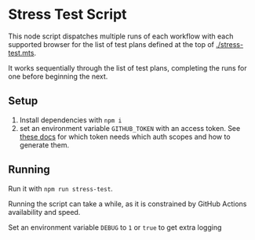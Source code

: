 # Stress Test Script

This node script dispatches multiple runs of each workflow with each supported browser for the list of test plans defined at the top of [./stress-test.mts](./stress-test.mts).

It works sequentially through the list of test plans, completing the runs for one before beginning the next.

## Setup

1. Install dependencies with `npm i`
2. set an environment variable `GITHUB_TOKEN` with an access token. See [these docs](https://docs.github.com/en/rest/actions/workflows?apiVersion=2022-11-28#create-a-workflow-dispatch-event) for which token needs which auth scopes and how to generate them.

## Running

Run it with `npm run stress-test`.

Running the script can take a while, as it is constrained by GitHub Actions availability and speed.

Set an environment variable `DEBUG` to `1` or `true` to get extra logging

